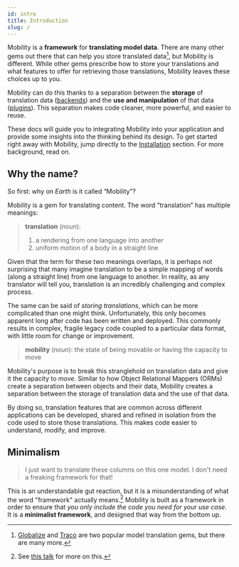 ```yaml
---
id: intro
title: Introduction
slug: /
---
```


Mobility is a **framework** for **translating model data**. There are many
other gems out there that can help you store translated data[^1], but Mobility is
different. While other gems prescribe how to store your translations
and what features to offer for retrieving those translations, Mobility leaves
these choices up to you.

Mobility can do this thanks to a separation
between the **storage** of translation data ([backends](backends)) and the **use and manipulation** of
that data ([plugins](plugins)). This separation makes code cleaner, more powerful, and
easier to reuse.

These docs will guide you to integrating Mobility into your application and
provide some insights into the thinking behind its design. To get started right
away with Mobility, jump directly to the [Installation](installation) section.
For more background, read on.

## Why the name?

So first: why on _Earth_ is it called &#8220;Mobility&#8221;?

Mobility is a gem for translating content. The word &#8220;translation&#8221;
has multiple meanings:

> **translation** (_noun_):
> 1. a rendering from one language into another
> 2. uniform motion of a body in a straight line

Given that the term for these two meanings overlaps, it is perhaps not
surprising that many imagine translation to be a simple mapping
of words (along a straight line) from one language to another. In
reality, as any translator will tell you, translation is an incredibly
challenging and complex process.

The same can be said of _storing translations_, which can be more complicated
than one might think. Unfortunately, this only becomes apparent long after code
has been written and deployed. This commonly results in complex, fragile legacy
code coupled to a particular data format, with little room for change or
improvement.

> **mobility** (_noun_): the state of being movable or having the capacity to move

Mobility's purpose is to break this stranglehold on translation data and
give it the capacity to _move_. Similar to how Object Relational Mappers
(ORMs) create a separation between objects and their data, Mobility creates
a separation between the storage of translation data and the use of that data.

By doing so, translation features that are common across different applications
can be developed, shared and refined in isolation from the code used to store
those translations. This makes code easier to understand, modify, and improve.

## Minimalism

> I just want to translate these columns on this one model. I don't need
> a freaking framework for that!

This is an understandable gut reaction, but it is a misunderstanding of what
the word "framework" actually means.[^2] Mobility is built as a framework in
order to ensure that _you only include the code you need for your use case_. It is
a **minimalist framework**, and designed that way from the bottom up.

[^1]: [Globalize](https://github.com/globalize/globalize) and
[Traco](https://github.com/barsoom/traco) are two popular model translation
gems, but there are many more.
[^2]: See [this talk](https://www.youtube.com/watch?v=RZkemV_-__A) for more on this.
